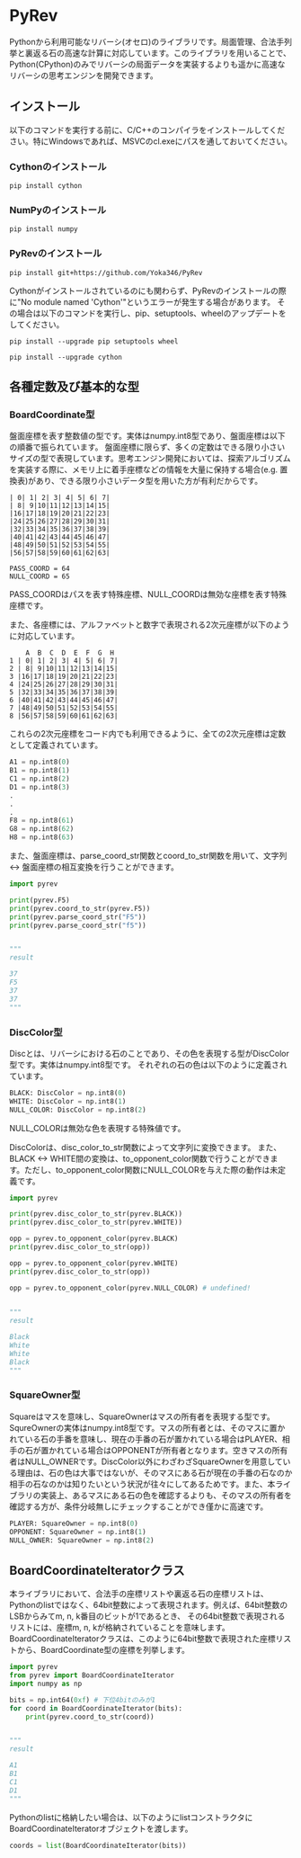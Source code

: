 # PyRev
Pythonから利用可能なリバーシ(オセロ)のライブラリです。局面管理、合法手列挙と裏返る石の高速な計算に対応しています。このライブラリを用いることで、Python(CPython)のみでリバーシの局面データを実装するよりも遥かに高速なリバーシの思考エンジンを開発できます。

## インストール
以下のコマンドを実行する前に、C/C++のコンパイラをインストールしてください。特にWindowsであれば、MSVCのcl.exeにパスを通しておいてください。

### Cythonのインストール
```
pip install cython
```

### NumPyのインストール
```
pip install numpy
```

### PyRevのインストール
```
pip install git+https://github.com/Yoka346/PyRev
```

Cythonがインストールされているのにも関わらず、PyRevのインストールの際に"No module named 'Cython'"というエラーが発生する場合があります。
その場合は以下のコマンドを実行し、pip、setuptools、wheelのアップデートをしてください。

```
pip install --upgrade pip setuptools wheel
```

```
pip install --upgrade cython
```

## 各種定数及び基本的な型

### BoardCoordinate型
盤面座標を表す整数値の型です。実体はnumpy.int8型であり、盤面座標は以下の順番で振られています。
盤面座標に限らず、多くの定数はできる限り小さいサイズの型で表現しています。思考エンジン開発においては、探索アルゴリズムを実装する際に、メモリ上に着手座標などの情報を大量に保持する場合(e.g. 置換表)があり、できる限り小さいデータ型を用いた方が有利だからです。

```
| 0| 1| 2| 3| 4| 5| 6| 7|
| 8| 9|10|11|12|13|14|15|
|16|17|18|19|20|21|22|23|
|24|25|26|27|28|29|30|31|
|32|33|34|35|36|37|38|39|
|40|41|42|43|44|45|46|47|
|48|49|50|51|52|53|54|55|
|56|57|58|59|60|61|62|63|

PASS_COORD = 64
NULL_COORD = 65
```

PASS_COORDはパスを表す特殊座標、NULL_COORDは無効な座標を表す特殊座標です。

また、各座標には、アルファベットと数字で表現される2次元座標が以下のように対応しています。

```
    A  B  C  D  E  F  G  H
1 | 0| 1| 2| 3| 4| 5| 6| 7|
2 | 8| 9|10|11|12|13|14|15|
3 |16|17|18|19|20|21|22|23|
4 |24|25|26|27|28|29|30|31|
5 |32|33|34|35|36|37|38|39|
6 |40|41|42|43|44|45|46|47|
7 |48|49|50|51|52|53|54|55|
8 |56|57|58|59|60|61|62|63|
```

これらの2次元座標をコード内でも利用できるように、全ての2次元座標は定数として定義されています。

```python
A1 = np.int8(0)
B1 = np.int8(1)
C1 = np.int8(2)
D1 = np.int8(3)
.
.
.
F8 = np.int8(61)
G8 = np.int8(62)
H8 = np.int8(63)
```

また、盤面座標は、parse_coord_str関数とcoord_to_str関数を用いて、文字列 <-> 盤面座標の相互変換を行うことができます。

```python
import pyrev

print(pyrev.F5)
print(pyrev.coord_to_str(pyrev.F5))
print(pyrev.parse_coord_str("F5"))
print(pyrev.parse_coord_str("f5"))


"""
result

37
F5
37
37
"""
```

### DiscColor型
Discとは、リバーシにおける石のことであり、その色を表現する型がDiscColor型です。実体はnumpy.int8型です。
それぞれの石の色は以下のように定義されています。

```python
BLACK: DiscColor = np.int8(0)
WHITE: DiscColor = np.int8(1)
NULL_COLOR: DiscColor = np.int8(2)
```

NULL_COLORは無効な色を表現する特殊値です。

DiscColorは、disc_color_to_str関数によって文字列に変換できます。
また、BLACK <-> WHITE間の変換は、to_opponent_color関数で行うことができます。ただし、to_opponent_color関数にNULL_COLORを与えた際の動作は未定義です。

```python
import pyrev

print(pyrev.disc_color_to_str(pyrev.BLACK))
print(pyrev.disc_color_to_str(pyrev.WHITE))

opp = pyrev.to_opponent_color(pyrev.BLACK)
print(pyrev.disc_color_to_str(opp))

opp = pyrev.to_opponent_color(pyrev.WHITE)
print(pyrev.disc_color_to_str(opp))

opp = pyrev.to_opponent_color(pyrev.NULL_COLOR) # undefined!

        
"""
result

Black
White
White
Black
"""
```

### SquareOwner型
Squareはマスを意味し、SquareOwnerはマスの所有者を表現する型です。SqureOwnerの実体はnumpy.int8型です。マスの所有者とは、そのマスに置かれている石の手番を意味し、現在の手番の石が置かれている場合はPLAYER、相手の石が置かれている場合はOPPONENTが所有者となります。空きマスの所有者はNULL_OWNERです。DiscColor以外にわざわざSquareOwnerを用意している理由は、石の色は大事ではないが、そのマスにある石が現在の手番の石なのか相手の石なのかは知りたいという状況が往々にしてあるためです。また、本ライブラリの実装上、あるマスにある石の色を確認するよりも、そのマスの所有者を確認する方が、条件分岐無しにチェックすることができ僅かに高速です。

```python
PLAYER: SquareOwner = np.int8(0)
OPPONENT: SquareOwner = np.int8(1)
NULL_OWNER: SquareOwner = np.int8(2)
```

## BoardCoordinateIteratorクラス
本ライブラリにおいて、合法手の座標リストや裏返る石の座標リストは、Pythonのlistではなく、64bit整数によって表現されます。例えば、64bit整数のLSBからみてm, n, k番目のビットが1であるとき、
その64bit整数で表現されるリストには、座標m, n, kが格納されていることを意味します。 
BoardCoordinateIteratorクラスは、このように64bit整数で表現された座標リストから、BoardCoordinate型の座標を列挙します。

```python
import pyrev
from pyrev import BoardCoordinateIterator
import numpy as np

bits = np.int64(0xf) # 下位4bitのみが1
for coord in BoardCoordinateIterator(bits):
    print(pyrev.coord_to_str(coord))


"""
result

A1
B1
C1
D1
"""
```

Pythonのlistに格納したい場合は、以下のようにlistコンストラクタにBoardCoordinateIteratorオブジェクトを渡します。

```python
coords = list(BoardCoordinateIterator(bits))
```


